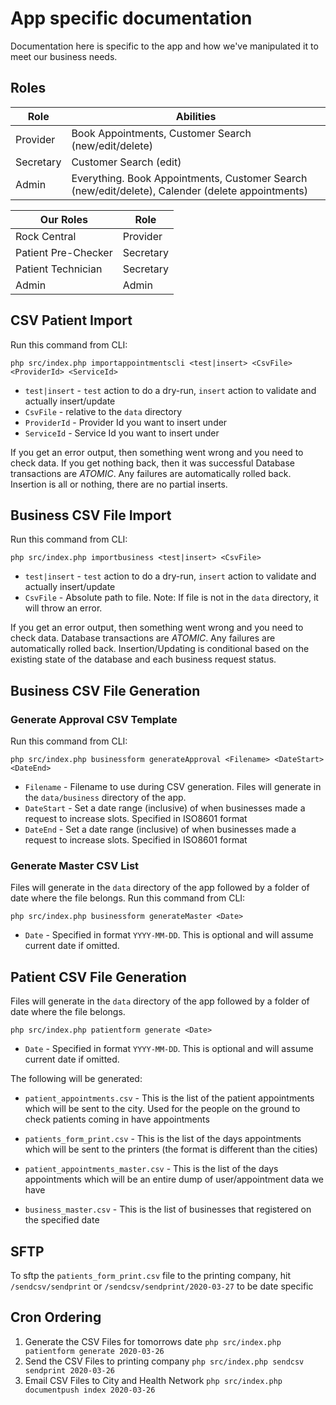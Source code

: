 # App specific documentation

Documentation here is specific to the app and how we've manipulated it to meet our business needs.

## Roles

| Role  | Abilities  |
|---|---|
| Provider  | Book Appointments, Customer Search (new/edit/delete)  |
| Secretary  | Customer Search (edit)  |
| Admin  | Everything. Book Appointments, Customer Search (new/edit/delete), Calender (delete appointments)  |

| Our Roles  | Role  |
|---|---|
| Rock Central  | Provider  |
| Patient Pre-Checker  | Secretary  |
| Patient Technician  | Secretary  |
| Admin  | Admin  |

## CSV Patient Import

Run this command from CLI:

`php src/index.php importappointmentscli <test|insert> <CsvFile> <ProviderId> <ServiceId>`

* `test|insert` - `test` action to do a dry-run, `insert` action to validate and actually insert/update
* `CsvFile` - relative to the `data` directory
* `ProviderId` - Provider Id you want to insert under
* `ServiceId` - Service Id you want to insert under

If you get an error output, then something went wrong and you need to check data.
If you get nothing back, then it was successful
Database transactions are *ATOMIC*. Any failures are automatically rolled back.
Insertion is all or nothing, there are no partial inserts.

## Business CSV File Import

Run this command from CLI:

`php src/index.php importbusiness <test|insert> <CsvFile>`

* `test|insert` - `test` action to do a dry-run, `insert` action to validate and actually insert/update
* `CsvFile` - Absolute path to file. Note: If file is not in the `data` directory, it will throw an error.

If you get an error output, then something went wrong and you need to check data.
Database transactions are *ATOMIC*. Any failures are automatically rolled back.
Insertion/Updating is conditional based on the existing state of the database and each business request status.

## Business CSV File Generation

### Generate Approval CSV Template

Run this command from CLI:

`php src/index.php businessform generateApproval <Filename> <DateStart> <DateEnd>`

* `Filename` - Filename to use during CSV generation. Files will generate in the `data/business` directory of the app.
* `DateStart` - Set a date range (inclusive) of when businesses made a request to increase slots. Specified in ISO8601 format
* `DateEnd` - Set a date range (inclusive) of when businesses made a request to increase slots. Specified in ISO8601 format

### Generate Master CSV List

Files will generate in the `data` directory of the app followed by a folder of date where the file belongs.
Run this command from CLI:

`php src/index.php businessform generateMaster <Date>`

* `Date` - Specified in format `YYYY-MM-DD`. This is optional and will assume current date if omitted.

## Patient CSV File Generation

Files will generate in the `data` directory of the app followed by a folder of date where the file belongs.

`php src/index.php patientform generate <Date>`

* `Date` - Specified in format `YYYY-MM-DD`. This is optional and will assume current date if omitted.

The following will be generated:

* `patient_appointments.csv` - This is the list of the patient appointments which will be sent to the city. Used for the people on the ground to check patients coming in have appointments

* `patients_form_print.csv` - This is the list of the days appointments which will be sent to the printers (the format is different than the cities)

* `patient_appointments_master.csv` - This is the list of the days appointments which will be an entire dump of user/appointment data we have

* `business_master.csv` - This is the list of businesses that registered on the specified date

## SFTP

To sftp the `patients_form_print.csv` file to the printing company, hit `/sendcsv/sendprint` or `/sendcsv/sendprint/2020-03-27` to be date specific

## Cron Ordering

1. Generate the CSV Files for tomorrows date
    `php src/index.php patientform generate 2020-03-26`
2. Send the CSV Files to printing company
    `php src/index.php sendcsv sendprint 2020-03-26`
3. Email CSV Files to City and Health Network
    `php src/index.php documentpush index 2020-03-26`
